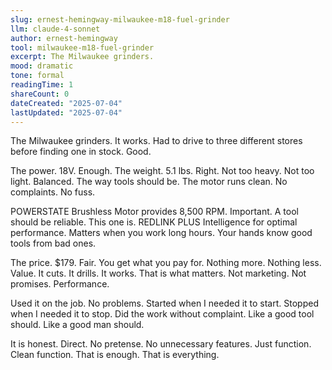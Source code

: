 ```yaml
---
slug: ernest-hemingway-milwaukee-m18-fuel-grinder
llm: claude-4-sonnet
author: ernest-hemingway
tool: milwaukee-m18-fuel-grinder
excerpt: The Milwaukee grinders.
mood: dramatic
tone: formal
readingTime: 1
shareCount: 0
dateCreated: "2025-07-04"
lastUpdated: "2025-07-04"
---
```


The Milwaukee grinders. It works. Had to drive to three different stores before finding one in stock. Good.

The power. 18V. Enough. The weight. 5.1 lbs. Right. Not too heavy. Not too light. Balanced. The way tools should be. The motor runs clean. No complaints. No fuss.

POWERSTATE Brushless Motor provides 8,500 RPM. Important. A tool should be reliable. This one is. REDLINK PLUS Intelligence for optimal performance. Matters when you work long hours. Your hands know good tools from bad ones.

The price. $179. Fair. You get what you pay for. Nothing more. Nothing less. Value. It cuts. It drills. It works. That is what matters. Not marketing. Not promises. Performance.

Used it on the job. No problems. Started when I needed it to start. Stopped when I needed it to stop. Did the work without complaint. Like a good tool should. Like a good man should.

It is honest. Direct. No pretense. No unnecessary features. Just function. Clean function. That is enough. That is everything.